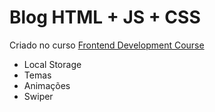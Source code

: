 # Blog HTML + JS + CSS
Criado no curso <a href="https://www.youtube.com/watch?v=Aj7HLsJenVg">Frontend Development Course</a>

- Local Storage
- Temas
- Animações
- Swiper
